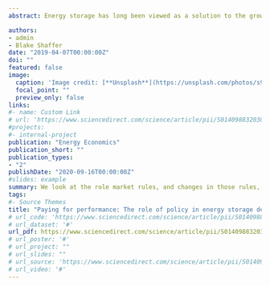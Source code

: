 ```yaml
---
abstract: Energy storage has long been viewed as a solution to the growing challenge of intermittent electricity supply. However, energy storage deployment remains limited despite falling costs. One reason for this is current market rules inadequately compensate storage for all the value it can provide. A recent policy change in the United States seeks to rectify this situation by requiring grid operators to compensate providers of frequency regulation services based on speed and accuracy. This seemingly subtle change has a beneficial effect for fast-acting storage resources. Using a difference-in-differences method, exploiting the fact the Order covers a subset of U.S. electricity regions, we find a greater than 30% increase in the number of storage projects in the covered regions. This result highlights the importance of getting prices right and the material effect properly reflecting the value of storage can have on storage deployment.

authors:
- admin
- Blake Shaffer
date: "2019-04-07T00:00:00Z"
doi: ""
featured: false
image:
  caption: 'Image credit: [**Unsplash**](https://unsplash.com/photos/s9CC2SKySJM)'
  focal_point: ""
  preview_only: false
links:
#- name: Custom Link
# url: 'https://www.sciencedirect.com/science/article/pii/S0140988320302899'
#projects:
#- internal-project
publication: "Energy Economics"
publication_short: ""
publication_types:
- "2"
publishDate: "2020-09-16T00:00:00Z"
#slides: example
summary: We look at the role market rules, and changes in those rules, have on deployment of energy storage in electricity systems. #The paper provides a key contribution in this area of growing importance, as it is the first to provide well-identified empirical estimates of the responsiveness of storage investment to changes in market rules. While technological barriers are often described as the reason for limited deployment of storage to-date, our results suggest that policy reforms to properly compensate storage resources for the services they perform can have a material effect on deployment.
tags:
#- Source Themes
title: "Paying for performance: The role of policy in energy storage deployment"
# url_code: 'https://www.sciencedirect.com/science/article/pii/S0140988320302899'
# url_dataset: '#'
url_pdf: https://www.sciencedirect.com/science/article/pii/S0140988320302899
# url_poster: '#'
# url_project: ""
# url_slides: ""
# url_source: 'https://www.sciencedirect.com/science/article/pii/S0140988320302899'
# url_video: '#'
---
```




